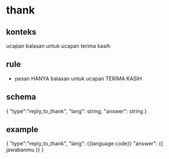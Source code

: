 
# thank
## konteks
ucapan balasan untuk ucapan terima kasih


## rule
- pesan HANYA balasan untuk ucapan TERIMA KASIH

## schema
{
  "type":"reply_to_thank",
  "lang": string,
  "answer": string
}

## example
{
  "type":"reply_to_thank",
  "lang": {{language code}}
  "answer": {{ jawabanmu }}
}
